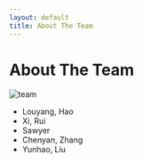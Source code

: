 ```yaml
---
layout: default
title: About The Team
---
```


<div class="team">
    <h1 class="pageTitle">About The Team</h1>
    <img src="{{ '/assets/img/team.jpg' }}"" alt="team">
    <p>
    <ul>
      <li>Louyang, Hao</li>
      <li>Xi, Rui</li>
      <li>Sawyer</li>
      <li>Chenyan, Zhang</li>
      <li>Yunhao, Liu</li>
    </ul>
    </p>
</div>
